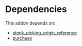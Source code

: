 # Dependencies

This addon depends on:

- [stock_picking_origin_reference](https://github.com/bringout/oca-workflow-process)
- [purchase](https://github.com/bringout/oca-ocb-core/tree/5ee733c06c9a8113e4e3fc04ef7a99c41bc0b970/odoo-bringout-oca-ocb-purchase)
